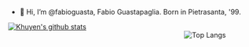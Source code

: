 - 👋 Hi, I’m @fabioguasta, Fabio Guastapaglia. Born in Pietrasanta, '99.

[![Khuyen's github stats](https://github-readme-stats.vercel.app/api?username=fabioguasta&count_private=true&show_icons=true&theme=radical&hide_rank=true)](https://github.com/anuraghazra/github-readme-stats) &nbsp;&nbsp;&nbsp;&nbsp;&nbsp;&nbsp;&nbsp;&nbsp;&nbsp;&nbsp;&nbsp;&nbsp;&nbsp;&nbsp;&nbsp;&nbsp;&nbsp;&nbsp;&nbsp;&nbsp;&nbsp;&nbsp;&nbsp;&nbsp;&nbsp;&nbsp;&nbsp;&nbsp;&nbsp;&nbsp;&nbsp;&nbsp;&nbsp;&nbsp;&nbsp;&nbsp;&nbsp;&nbsp;&nbsp;&nbsp;&nbsp;&nbsp;&nbsp;&nbsp;&nbsp;&nbsp;&nbsp;&nbsp;&nbsp;&nbsp;&nbsp;&nbsp;&nbsp;&nbsp;&nbsp;&nbsp;&nbsp;&nbsp;&nbsp;&nbsp;&nbsp;&nbsp;&nbsp;&nbsp;&nbsp;&nbsp;&nbsp;&nbsp;&nbsp;&nbsp;&nbsp;&nbsp;&nbsp;&nbsp;&nbsp;&nbsp;&nbsp;&nbsp;&nbsp;&nbsp;&nbsp;&nbsp;&nbsp;&nbsp;&nbsp;&nbsp;&nbsp;&nbsp;&nbsp;&nbsp;
![Top Langs](https://github-readme-stats.vercel.app/api/top-langs/?username=fabioguasta)


 
<!---
fabioguasta/fabioguasta is a ✨ special ✨ repository because its `README.md` (this file) appears on your GitHub profile.
You can click the Preview link to take a look at your changes.
--->
